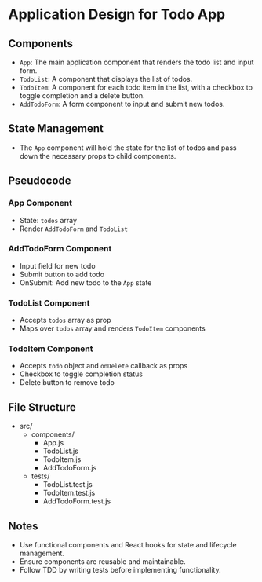 # Application Design for Todo App

## Components

- `App`: The main application component that renders the todo list and input form.
- `TodoList`: A component that displays the list of todos.
- `TodoItem`: A component for each todo item in the list, with a checkbox to toggle completion and a delete button.
- `AddTodoForm`: A form component to input and submit new todos.

## State Management

- The `App` component will hold the state for the list of todos and pass down the necessary props to child components.

## Pseudocode

### App Component

- State: `todos` array
- Render `AddTodoForm` and `TodoList`

### AddTodoForm Component

- Input field for new todo
- Submit button to add todo
- OnSubmit: Add new todo to the `App` state

### TodoList Component

- Accepts `todos` array as prop
- Maps over `todos` array and renders `TodoItem` components

### TodoItem Component

- Accepts `todo` object and `onDelete` callback as props
- Checkbox to toggle completion status
- Delete button to remove todo

## File Structure

- src/
  - components/
    - App.js
    - TodoList.js
    - TodoItem.js
    - AddTodoForm.js
  - tests/
    - TodoList.test.js
    - TodoItem.test.js
    - AddTodoForm.test.js

## Notes

- Use functional components and React hooks for state and lifecycle management.
- Ensure components are reusable and maintainable.
- Follow TDD by writing tests before implementing functionality.